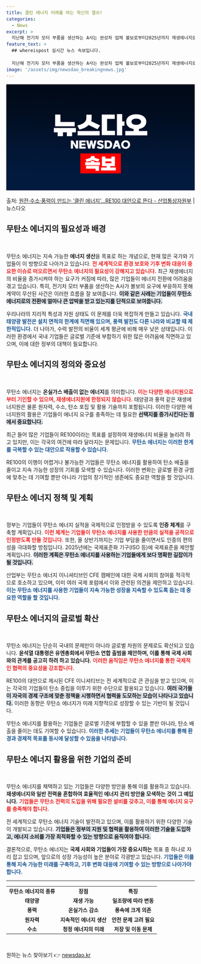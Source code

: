 ```yaml
---
title: 클린 에너지 미래를 여는 혁신의 열쇠!
categories:
  - News
excerpt: >
  지난해 전기차 모터 부품을 생산하는 A사는 완성차 업체 볼보로부터2025년까지 재생에너지로만 전력을 100%…
feature_text: >
  ## whereispost 실시간 뉴스 속보입니다.

  지난해 전기차 모터 부품을 생산하는 A사는 완성차 업체 볼보로부터2025년까지 재생에너지로만 전력을 100%…
image: '/assets/img/newsdao_breakingnews.jpg'
---
```


![뉴스다오 속보](/assets/img/newsdao_breakingnews.jpg)

<p>출처: <a href="https://newsdao.kr/2931" rel="dofollow">원전·수소·풍력이 만드는 ‘클린 에너지’…RE100 대안으로 뜬다 - 산업통상자원부</a> | 뉴스다오</p>

<h2 data-ke-size="size26">무탄소 에너지의 필요성과 배경</h2>

<p data-ke-size="size16">&nbsp;</p>

무탄소 에너지는 지속 가능한 <b>에너지 생산</b>을 목표로 하는 개념으로, 현재 많은 국가와 기업들이 이 방향으로 나아가고 있습니다. <b><span style="color: #ee2323;">전 세계적으로 환경 보호와 기후 변화 대응이 중요한 이슈로 떠오르면서 무탄소 에너지의 필요성이 강해지고 있습니다.</span></b> 최근 재생에너지의 비율을 증가시켜야 하는 요구가 커짐에 따라, 많은 기업들이 에너지 전환에 어려움을 겪고 있습니다. 특히, 전기차 모터 부품을 생산하는 A사가 볼보의 요구에 부응하지 못해 계약이 무산된 사건은 이러한 흐름을 잘 보여줍니다. <b><span style="background-color: #21538527;">이와 같은 사례는 기업들이 무탄소 에너지로의 전환에 얼마나 큰 압박을 받고 있는지를 단적으로 보여줍니다.</span></b> 

우리나라의 지리적 특성과 자원 상태도 이 문제를 더욱 복잡하게 만들고 있습니다. <b><span style="color: #1a5490;">국내 태양광 발전은 설치 면적의 한계에 직면해 있으며, 풍력 발전도 다른 나라와 비교할 때 제한적입니다.</span></b> 더 나아가, 수력 발전의 비율이 세계 평균에 비해 매우 낮은 상태입니다. 이러한 환경에서 국내 기업들은 글로벌 기준에 부합하기 위한 많은 어려움에 직면하고 있으며, 이에 대한 정부의 대책이 필요합니다.

<h2 data-ke-size="size26">무탄소 에너지의 정의와 중요성</h2>

<p data-ke-size="size16">&nbsp;</p>

무탄소 에너지는 <b>온실가스 배출이 없는 에너지</b>를 의미합니다. <b><span style="color: #ee2323;">이는 다양한 에너지원으로부터 기인할 수 있으며, 재생에너지원에 한정되지 않습니다.</span></b> 태양광과 풍력 같은 재생에너지원은 물론 원자력, 수소, 탄소 포집 및 활용 기술까지 포함됩니다. 이러한 다양한 에너지원의 활용은 기업들이 에너지 요구를 충족하는 데 필요한 <b><span style="background-color: #21538527;">선택지를 증가시킨다는 점에서 중요합니다.</span></b> 

최근 들어 많은 기업들이 RE100이라는 목표를 설정하여 재생에너지 비율을 늘리려 하고 있지만, 이는 각국의 여건에 따라 달라지는 문제입니다. <b><span style="color: #1a5490;">무탄소 에너지는 이러한 한계를 극복할 수 있는 대안으로 작용할 수 있습니다.</span></b> 

RE100의 이행이 어렵거나 불가능한 기업들은 무탄소 에너지를 활용하여 탄소 배출을 줄이고 지속 가능한 성장의 기회를 모색할 수 있습니다. 이러한 변화는 글로벌 환경 규범에 맞추는 데 기여할 뿐만 아니라 기업의 장기적인 생존에도 중요한 역할을 할 것입니다.

<h2 data-ke-size="size26">무탄소 에너지 정책 및 계획</h2>

<p data-ke-size="size16">&nbsp;</p>

정부는 기업들이 무탄소 에너지 실적을 국제적으로 인정받을 수 있도록 <b>인증 체계</b>를 구축할 계획입니다. <b><span style="color: #ee2323;">이런 체계는 기업들이 무탄소 에너지를 사용한 만큼의 실적을 공적으로 인정받도록 만들 것입니다.</span></b> 또한, 올 상반기까지는 기업 부담을 줄이면서도 인증의 편의성을 극대화할 방침입니다. 2025년에는 국제표준화 기구(ISO 등)에 국제표준을 제안할 계획입니다. <b><span style="background-color: #21538527;">이러한 계획은 무탄소 에너지를 사용하는 기업들에게 보다 명확한 길잡이가 될 것입니다.</span></b> 

산업부는 무탄소 에너지 이니셔티브인 CFE 캠페인에 대한 국제 사회의 참여를 적극적으로 호소하고 있으며, 이미 여러 국제 포럼에서 이와 관련된 의견을 제안하고 있습니다. <b><span style="color: #1a5490;">이는 무탄소 에너지를 사용한 기업들이 지속 가능한 성장을 지속할 수 있도록 돕는 데 중요한 역할을 할 것입니다.</span></b> 

<h2 data-ke-size="size26">무탄소 에너지의 글로벌 확산</h2>

<p data-ke-size="size16">&nbsp;</p>

무탄소 에너지는 단순히 국내의 문제만이 아니라 글로벌 차원의 문제로도 확산되고 있습니다. <b>윤석열 대통령은 유엔총회에서 무탄소 연합 출범을 제안하며, 이를 통해 국제 사회와의 관계를 공고히 하려 하고 있습니다.</b> <b><span style="color: #ee2323;">이러한 움직임은 무탄소 에너지를 통한 국제적인 협력의 중요성을 강조합니다.</span></b> 

RE100의 대안으로 제시된 CFE 이니셔티브는 전 세계적으로 큰 관심을 받고 있으며, 이는 각국의 기업들이 탄소 중립을 이루기 위한 수단으로 활용되고 있습니다. <b><span style="background-color: #21538527;">여러 국가들이 자국의 경제 구조에 맞춘 정책을 시행하면서 협력을 도모하는 모습이 나타나고 있습니다.</span></b> 이러한 동향은 무탄소 에너지가 미래 지향적으로 성장할 수 있는 기반이 될 것입니다. 

무탄소 에너지를 활용하는 기업들은 글로벌 기준에 부합할 수 있을 뿐만 아니라, 탄소 배출을 줄이는 데도 기여할 수 있습니다. <b><span style="color: #1a5490;">이러한 추세는 기업들이 무탄소 에너지를 통해 환경과 경제적 목표를 동시에 달성할 수 있음을 나타냅니다.</span></b> 

<h2 data-ke-size="size26">무탄소 에너지 활용을 위한 기업의 준비</h2>

<p data-ke-size="size16">&nbsp;</p>

무탄소 에너지를 채택하고 있는 기업들은 다양한 방안을 통해 이를 활용하고 있습니다. <b>재생에너지와 일반 전력을 혼합하여 <b>효율적인 에너지 관리</b> 방안을 모색하는 것이 그 예입니다.</b> <b><span style="color: #ee2323;">기업들은 무탄소 전력의 도입을 위해 필요한 설비를 갖추고, 이를 통해 에너지 요구를 충족해야 합니다.</span></b> 

전 세계적으로 무탄소 에너지 기술이 발전하고 있으며, 이를 활용하기 위한 다양한 기술이 개발되고 있습니다. <b><span style="background-color: #21538527;">기업들은 정부의 지원 및 협력을 활용하여 이러한 기술을 도입하고, 에너지 소비를 가장 최적화할 수 있는 방향으로 움직여야 합니다.</span></b>

결론적으로, 무탄소 에너지는 **국제 사회와 기업들이 가장 중요시하는** 목표 중 하나로 자리 잡고 있으며, 앞으로의 성장 가능성이 높은 분야로 각광받고 있습니다. <b><span style="color: #1a5490;">기업들은 이를 통해 지속 가능한 미래를 구축하고, 기후 변화 대응에 기여할 수 있는 방향으로 나아가야 합니다.</span></b> 

<hr>

<table style="width: 100%; border-collapse: collapse;">
    <tr>
        <td style="text-align: center; height: 17px;"><b>무탄소 에너지의 종류</b></td>
        <td style="text-align: center; height: 17px;"><b>장점</b></td>
        <td style="text-align: center; height: 17px;"><b>특징</b></td>
    </tr>
    <tr>
        <td style="text-align: center; height: 17px;"><b>태양광</b></td>
        <td style="text-align: center; height: 17px;"><b>재생 가능</b></td>
        <td style="text-align: center; height: 17px;"><b>일조량에 따라 변동</b></td>
    </tr>
    <tr>
        <td style="text-align: center; height: 17px;"><b>풍력</b></td>
        <td style="text-align: center; height: 17px;"><b>온실가스 감소</b></td>
        <td style="text-align: center; height: 17px;"><b>풍속에 크게 의존</b></td>
    </tr>
    <tr>
        <td style="text-align: center; height: 17px;"><b>원자력</b></td>
        <td style="text-align: center; height: 17px;"><b>지속적인 에너지 생산</b></td>
        <td style="text-align: center; height: 17px;"><b>안전 문제 고려 필요</b></td>
    </tr>
    <tr>
        <td style="text-align: center; height: 17px;"><b>수소</b></td>
        <td style="text-align: center; height: 17px;"><b>청정 에너지의 미래</b></td>
        <td style="text-align: center; height: 17px;"><b>저장 및 이동 문제</b></td>
    </tr>
</table>

<p data-ke-size="size16">&nbsp;</p> 

원하는 뉴스 찾아보기 👉 <a href="https://newsdao.kr" rel="dofollow">newsdao.kr</a>


